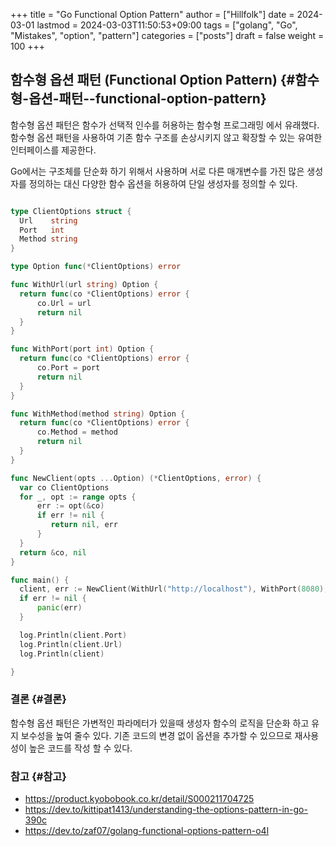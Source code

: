 +++
title = "Go Functional Option Pattern"
author = ["Hillfolk"]
date = 2024-03-01
lastmod = 2024-03-03T11:50:53+09:00
tags = ["golang", "Go", "Mistakes", "option", "pattern"]
categories = ["posts"]
draft = false
weight = 100
+++

## 함수형 옵션 패턴 (Functional Option Pattern) {#함수형-옵션-패턴--functional-option-pattern}

함수형 옵션 패턴은 함수가 선택적 인수를 허용하는 함수형 프로그래밍 에서 유래했다. 함수형 옵션 패턴을 사용하여 기존 함수 구조를 손상시키지 않고 확장할 수 있는 유여한 인터페이스를 제공한다.

Go에서는 구조체를 단순화 하기 위해서 사용하며 서로 다른 매개변수를 가진 많은 생성자를 정의하는 대신 다양한 함수 옵션을 허용하여 단일 생성자를 정의할 수 있다.

```GO

type ClientOptions struct {
  Url    string
  Port   int
  Method string
}

type Option func(*ClientOptions) error

func WithUrl(url string) Option {
  return func(co *ClientOptions) error {
      co.Url = url
      return nil
  }
}

func WithPort(port int) Option {
  return func(co *ClientOptions) error {
      co.Port = port
      return nil
  }
}

func WithMethod(method string) Option {
  return func(co *ClientOptions) error {
      co.Method = method
      return nil
  }
}

func NewClient(opts ...Option) (*ClientOptions, error) {
  var co ClientOptions
  for _, opt := range opts {
      err := opt(&co)
      if err != nil {
         return nil, err
      }
  }
  return &co, nil
}

func main() {
  client, err := NewClient(WithUrl("http://localhost"), WithPort(8080), WithMethod("GET"))
  if err != nil {
      panic(err)
  }

  log.Println(client.Port)
  log.Println(client.Url)
  log.Println(client)

}

```


### 결론 {#결론}

함수형 옵션 패턴은 가변적인 파라메터가 있을때 생성자 함수의 로직을 단순화 하고 유지 보수성을 높여 줄수 있다. 기존 코드의 변경 없이 옵션을 추가할 수 있으므로 재사용성이 높은 코드를 작성 할 수 있다.


### 참고 {#참고}

-   <https://product.kyobobook.co.kr/detail/S000211704725>
-   <https://dev.to/kittipat1413/understanding-the-options-pattern-in-go-390c>
-   <https://dev.to/zaf07/golang-functional-options-pattern-o4l>
